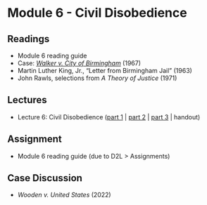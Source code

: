 # Module 6 - Civil Disobedience

## Readings

- Module 6 reading guide
- Case: [*Walker v. City of Birmingham*](https://www.loc.gov/item/usrep388307/) (1967)
- Martin Luther King, Jr., “Letter from Birmingham Jail” (1963)
- John Rawls, selections from *A Theory of Justice* (1971)

## Lectures

- Lecture 6: Civil Disobedience ([part 1](https://youtu.be/CAPjuSZmWB0) \| [part 2](https://youtu.be/x6a65tTko6c) \| [part 3](https://youtu.be/KXe0W2HFKV8) \| handout)

## Assignment

- Module 6 reading guide (due to D2L > Assignments)

## Case Discussion

- *Wooden v. United States* (2022)